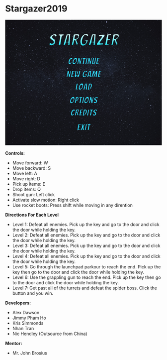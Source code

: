 # Stargazer2019

![](Images/Menu.PNG)

**Controls:**
- Move forward: W
- Move backward: S
- Move left: A
- Move right: D
- Pick up items: E
- Drop items: Q
- Shoot gun: Left click
- Activate slow motion: Right click
- Use rocket boots: Press shift while moving in any dirention

**Directions For Each Level**
- Level 1: Defeat all enemies. Pick up the key and go to the door and click the door while holding the key.
- Level 2: Defeat all enemies. Pick up the key and go to the door and click the door while holding the key.
- Level 3: Defeat all enemies. Pick up the key and go to the door and click the door while holding the key.
- Level 4: Defeat all enemies. Pick up the key and go to the door and click the door while holding the key.
- Level 5: Go through the launchpad parkour to reach the end. Pick up the key then go to the door and click the door while holding the key.
- Level 6: Use the grappling gun to reach the end. Pick up the key then go to the door and click the door while holding the key.
- Level 7: Get past all of the turrets and defeat the spider boss. Click the button and you win.

**Developers:**
- Alex Dawson
- Jimmy Pham Ho
- Kris Simmonds
- Nhan Tran
- Nic Hendley (Outsource from China)

**Mentor:**
- Mr. John Brosius

